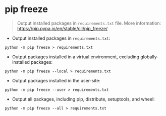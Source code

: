 # pip freeze

> Output installed packages in `requirements.txt` file.
> More information: <https://pip.pypa.io/en/stable/cli/pip_freeze/>

- Output installed packages in `requirements.txt`:

`python -m pip freeze > requirements.txt`

- Output packages installed in a virtual environment, excluding globally-installed packages:

`python -m pip freeze --local > requirements.txt`

- Output packages installed in the user-site:

`python -m pip freeze --user > requirements.txt`

- Output all packages, including pip, distribute, setuptools, and wheel:

`python -m pip freeze --all > requirements.txt`
